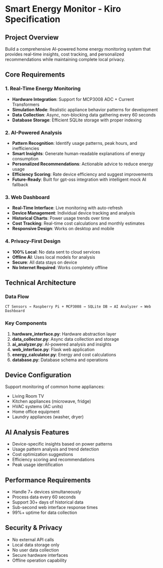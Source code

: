 # Smart Energy Monitor - Kiro Specification

## Project Overview
Build a comprehensive AI-powered home energy monitoring system that provides real-time insights, cost tracking, and personalized recommendations while maintaining complete local privacy.

## Core Requirements

### 1. Real-Time Energy Monitoring
- **Hardware Integration**: Support for MCP3008 ADC + Current Transformers
- **Simulation Mode**: Realistic appliance behavior patterns for development
- **Data Collection**: Async, non-blocking data gathering every 60 seconds
- **Database Storage**: Efficient SQLite storage with proper indexing

### 2. AI-Powered Analysis
- **Pattern Recognition**: Identify usage patterns, peak hours, and inefficiencies
- **Smart Insights**: Generate human-readable explanations of energy consumption
- **Personalized Recommendations**: Actionable advice to reduce energy usage
- **Efficiency Scoring**: Rate device efficiency and suggest improvements
- **Future-Ready**: Built for gpt-oss integration with intelligent mock AI fallback

### 3. Web Dashboard
- **Real-Time Interface**: Live monitoring with auto-refresh
- **Device Management**: Individual device tracking and analysis
- **Historical Charts**: Power usage trends over time
- **Cost Tracking**: Real-time cost calculations and monthly estimates
- **Responsive Design**: Works on desktop and mobile

### 4. Privacy-First Design
- **100% Local**: No data sent to cloud services
- **Offline AI**: Uses local models for analysis
- **Secure**: All data stays on device
- **No Internet Required**: Works completely offline

## Technical Architecture

### Data Flow
```
CT Sensors → Raspberry Pi + MCP3008 → SQLite DB → AI Analyzer → Web Dashboard
```

### Key Components
1. **hardware_interface.py**: Hardware abstraction layer
2. **data_collector.py**: Async data collection and storage
3. **ai_analyzer.py**: AI-powered analysis and insights
4. **web_interface.py**: Flask web application
5. **energy_calculator.py**: Energy and cost calculations
6. **database.py**: Database schema and operations

## Device Configuration
Support monitoring of common home appliances:
- Living Room TV
- Kitchen appliances (microwave, fridge)
- HVAC systems (AC units)
- Home office equipment
- Laundry appliances (washer, dryer)

## AI Analysis Features
- Device-specific insights based on power patterns
- Usage pattern analysis and trend detection
- Cost optimization suggestions
- Efficiency scoring and recommendations
- Peak usage identification

## Performance Requirements
- Handle 7+ devices simultaneously
- Process data every 60 seconds
- Support 30+ days of historical data
- Sub-second web interface response times
- 99%+ uptime for data collection

## Security & Privacy
- No external API calls
- Local data storage only
- No user data collection
- Secure hardware interfaces
- Offline operation capability
